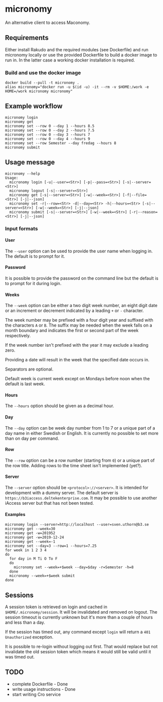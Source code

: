 # micronomy

An alternative client to access Maconomy.

## Requirements

Either install Rakudo and the required modules (see Dockerfile) and run
micronomy locally or use the provided Dockerfile to build a docker image to run
in. In the latter case a working docker installation is required.

### Build and use the docker image

    docker build --pull -t micronomy .
    alias micronomy="docker run -u $(id -u) -it --rm -v $HOME:/work -e HOME=/work micronomy micronomy"

## Example workflow

    micronomy login
    micronomy get
    micronomy set --row 0 --day 1 --hours 8.5
    micronomy set --row 0 --day 2 --hours 7.5
    micronomy set --row 0 --day 3 --hours 7
    micronomy set --row 0 --day 4 --hours 9
    micronomy set --row Semester --day fredag --hours 8
    micronomy submit

## Usage message

    micronomy --help
    Usage:
      micronomy login [-u|--user=<Str>] [-p|--pass=<Str>] [-s|--server=<Str>]
      micronomy logout [-s|--server=<Str>]
      micronomy get [-s|--server=<Str>] [-w|--week=<Str>] [-f|--file=<Str>] [-j|--json]
      micronomy set -r|--row=<Str> -d|--day=<Str> -h|--hours=<Str> [-s|--server=<Str>] [-w|--week=<Str>] [-j|--json]
      micronomy submit [-s|--server=<Str>] [-w|--week=<Str>] [-r|--reason=<Str>] [-j|--json]

### Input formats

#### User

The `--user` option can be used to provide the user name when logging in. The
default is to prompt for it.

#### Password

It is possible to provide the password on the command line but the default is to
prompt for it during login.

#### Weeks

The `--week` option can be either a two digit week number, an eight digit date
or an increment or decrement indicated by a leading `+` or `-` character.

The week number may be prefixed with a four digit year and suffixed with the
characters `A` or `B`. The suffix may be needed when the week falls on a month
boundary and indicates the first or second part of the week respectively.

If the week number isn't prefixed with the year it may exclude a leading zero.

Providing a date will result in the week that the specified date occurs in.

Separators are optional.

Default week is current week except on Mondays before noon when the default is
last week.

#### Hours

The `--hours` option should be given as a decimal hour.

#### Day

The `--day` option can be week day number from 1 to 7 or a unique part of a day
name in either Swedish or English. It is currently no possible to set more than
on day per command.

#### Row

The `--row` option can be a row number (starting from `0`) or a unique part of
the row title. Adding rows to the time sheet isn't implemented (yet?).

#### Server

The `--server` option should be `<protocol>://<server>`. It is intended for
development with a dummy server. The default server is
`https://b3iaccess.deltekenterprise.com`. It may be possible to use another
iAccess server but that has not been tested.

#### Examples

    micronomy login --server=http://localhost --user=sven.uthorn@b3.se
    micronomy get --week=30
    micronomy get -w=201952
    micronomy get -w=2019-12-24
    micronomy get --week=-1
    micronomy set --day=3 --row=1 --hours=7.25
    for week in 1 2 3 4
    do
      for day in M Ti O To F
      do
        micronomy set --week=+$week --day=$day -r=Semester -h=8
      done
      micronomy --week=+$week submit
    done

## Sessions

A session token is retrieved on login and cached in `$HOME/.micronomy/session`.
It will be invalidated and removed on logout. The session timeout is currently
unknown but it's more than a couple of hours and less than a day.

If the session has timed out, any command except `login` will return a `401
Unauthorized` exception.

It is possible to re-login without logging out first. That would replace but not
invalidate the old session token which means it would still be valid until it
was timed out.

## TODO

* complete Dockerfile - Done
* write usage instructions - Done
* start writing Cro service
